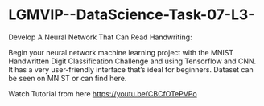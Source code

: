 # LGMVIP--DataScience-Task-07-L3-

Develop A Neural Network That Can Read Handwriting:

Begin your neural network machine learning project with the MNIST Handwritten Digit Classification Challenge and using Tensorflow and CNN. It has a very user-friendly interface that’s ideal for beginners. Dataset can be seen on MNIST or can find here. 

Watch Tutorial from here https://youtu.be/CBCfOTePVPo
